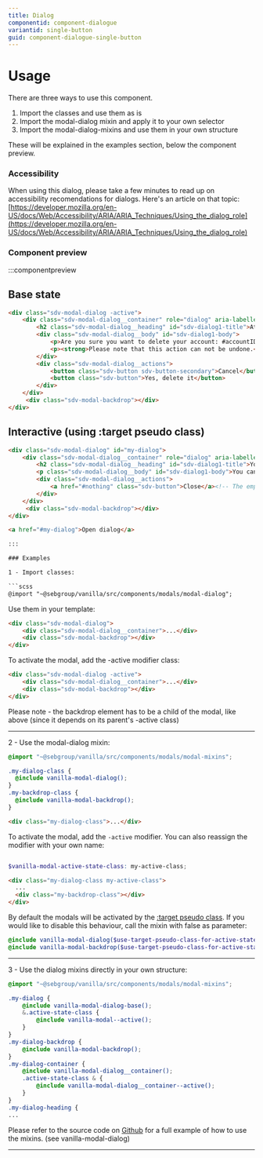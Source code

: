 ```yaml
---
title: Dialog
componentid: component-dialogue
variantid: single-button
guid: component-dialogue-single-button
---
```

  # Usage
  There are three ways to use this component.
  1. Import the classes and use them as is
  2. Import the modal-dialog mixin and apply it to your own selector
  3. Import the modal-dialog-mixins and use them in your own structure

  These will be explained in the examples section, below the component preview.
### Accessibility

When using this dialog, please take a few minutes to read up on accessibility recomendations for dialogs. Here's an article on that topic: [https://developer.mozilla.org/en-US/docs/Web/Accessibility/ARIA/ARIA_Techniques/Using_the_dialog_role](https://developer.mozilla.org/en-US/docs/Web/Accessibility/ARIA/ARIA_Techniques/Using_the_dialog_role)

### Component preview
:::componentpreview
## Base state
```html
<div class="sdv-modal-dialog -active">
    <div class="sdv-modal-dialog__container" role="dialog" aria-labelledby="sdv-modal-dialog1-title" aria-describedby="sdv-dialog1-body">
        <h2 class="sdv-modal-dialog__heading" id="sdv-dialog1-title">Attention</h2>
        <div class="sdv-modal-dialog__body" id="sdv-dialog1-body">
            <p>Are you sure you want to delete your account: #accountID#?</p>
            <p><strong>Please note that this action can not be undone.</strong>
        </div>
        <div class="sdv-modal-dialog__actions">
            <button class="sdv-button sdv-button-secondary">Cancel</button>
            <button class="sdv-button">Yes, delete it</button>
        </div>
    </div>
     <div class="sdv-modal-backdrop"></div>
</div>
```

## Interactive (using :target pseudo class)
```html
<div class="sdv-modal-dialog" id="my-dialog">
    <div class="sdv-modal-dialog__container" role="dialog" aria-labelledby="sdv-modal-dialog1-title" aria-describedby="sdv-dialog1-body">
        <h2 class="sdv-modal-dialog__heading" id="sdv-dialog1-title">Your personal details were successfully updated</h2>
        <p class="sdv-modal-dialog__body" id="sdv-dialog1-body">You can change your details at any time in the user account section.</p>
        <div class="sdv-modal-dialog__actions">
            <a href="#nothing" class="sdv-button">Close</a><!-- The empty href is for demo purposes -->
        </div>
    </div>
     <div class="sdv-modal-backdrop"></div>
</div>

<a href="#my-dialog">Open dialog</a>

:::

### Examples

1 - Import classes:

```scss
@import "~@sebgroup/vanilla/src/components/modals/modal-dialog";
```
Use them in your template:
```html
<div class="sdv-modal-dialog">
    <div class="sdv-modal-dialog__container">...</div>
    <div class="sdv-modal-backdrop"></div>
</div>
```

To activate the modal, add the -active modifier class:

```html
<div class="sdv-modal-dialog -active">
    <div class="sdv-modal-dialog__container">...</div>
    <div class="sdv-modal-backdrop"></div>
</div>
```
Please note - the backdrop element has to be a child of the modal, like above (since it depends on its parent's -active class)

---

2 - Use the modal-dialog mixin:

```scss
@import "~@sebgroup/vanilla/src/components/modals/modal-mixins";

.my-dialog-class {
  @include vanilla-modal-dialog();
}
.my-backdrop-class {
  @include vanilla-modal-backdrop();
}
```

```html
<div class="my-dialog-class">...</div>
```

To activate the modal, add the `-active` modifier. You can also reassign the modifier with your own name:
```scss

$vanilla-modal-active-state-class: my-active-class;
```

```html
<div class="my-dialog-class my-active-class">
  ...
  <div class="my-backdrop-class"></div>
</div>
```
By default the modals will be activated by the [:target pseudo class](https://developer.mozilla.org/en-US/docs/Web/CSS/:target).
If you would like to disable this behaviour, call the mixin with false as parameter:
```scss
@include vanilla-modal-dialog($use-target-pseudo-class-for-active-state: false);
@include vanilla-modal-backdrop($use-target-pseudo-class-for-active-state: false);
```

---
3 - Use the dialog mixins directly in your own structure:

```scss
@import "~@sebgroup/vanilla/src/components/modals/modal-mixins";

.my-dialog {
    @include vanilla-modal-dialog-base();
    &.active-state-class {
        @include vanilla-modal--active();
    }
}
.my-dialog-backdrop {
    @include vanilla-modal-backdrop();
}
.my-dialog-container {
    @include vanilla-modal-dialog__container();
    .active-state-class & {
        @include vanilla-modal-dialog__container--active();
    }
}
.my-dialog-heading {
...
```

Please refer to the source code on [Github](https://github.com/sebgroup/vanilla-pattern-library/blob/master/src/components/modals/_modal-dialog-mixins.scss) for a full example of how to use the mixins. (see vanilla-modal-dialog)

---
